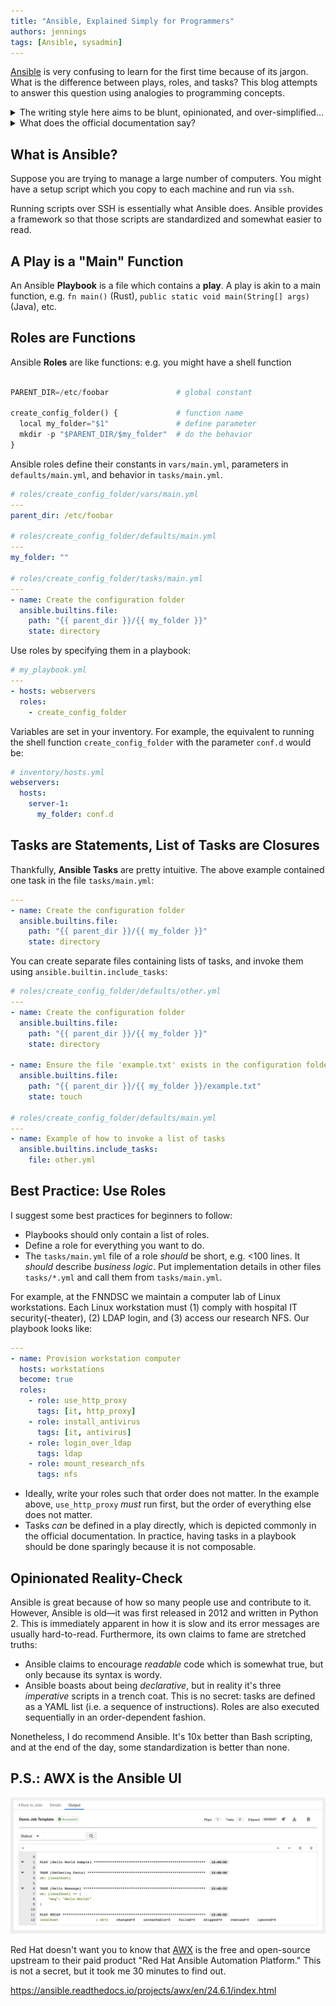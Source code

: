 ```yaml
---
title: "Ansible, Explained Simply for Programmers"
authors: jennings
tags: [Ansible, sysadmin]
---
```


[Ansible](https://docs.ansible.com/ansible/latest/getting_started/introduction.html)
is very confusing to learn for the first time because of its jargon. What is
the difference between plays, roles, and tasks? This blog attempts to answer
this question using analogies to programming concepts.

<!-- truncate -->

<details>
<summary>
The writing style here aims to be blunt, opinionated, and over-simplified&hellip;
</summary>

In casual words, _"Ima keep it real with you chief."_ You are probably curious
about Ansible because you want to save yourself time. If that does not describe
you, go read the official documentation or take a full-fledged Ansible course.
Links to those can be found on the
[awesome-ansible](https://github.com/ansible-community/awesome-ansible) list.

</details>

<details>
<summary>
What does the official documentation say?
</summary>

https://docs.ansible.com/ansible/latest/getting_started/basic_concepts.html

> **Playbooks**: They contain Plays (which are the basic unit of Ansible
> execution) \[...\]
>
> **Plays**: The main context for Ansible execution, this playbook object maps
> managed nodes (hosts) to tasks. The Play contains variables, roles and an
> ordered lists of tasks \[[...\]
>
> **Roles**: A limited distribution of reusable Ansible content (tasks,
> handlers, variables, plugins, templates and files) \[...\]
>
> **Tasks**: The definition of an ‘action’ to be applied to the managed host
> \[...\]

Reading this myself, I was confused. What is a "unit of Ansible execution" v.s.
"content for Ansible execution" v.s. "definition of an 'action'"?

</details>

## What is Ansible?

Suppose you are trying to manage a large number of computers. You might have
a setup script which you copy to each machine and run via `ssh`.

Running scripts over SSH is essentially what Ansible does. Ansible provides a
framework so that those scripts are standardized and somewhat easier to read.

## A Play is a "Main" Function

An Ansible **Playbook** is a file which contains a **play**. A play is akin to
a main function, e.g. `fn main()` (Rust),
`public static void main(String[] args)` (Java), etc.

## Roles are Functions

Ansible **Roles** are like functions: e.g. you might have a shell function

```python

PARENT_DIR=/etc/foobar               # global constant

create_config_folder() {             # function name
  local my_folder="$1"               # define parameter
  mkdir -p "$PARENT_DIR/$my_folder"  # do the behavior
}
```

Ansible roles define their constants in `vars/main.yml`, parameters in
`defaults/main.yml`, and behavior in `tasks/main.yml`.

```yaml
# roles/create_config_folder/vars/main.yml
---
parent_dir: /etc/foobar

# roles/create_config_folder/defaults/main.yml
---
my_folder: ""

# roles/create_config_folder/tasks/main.yml
---
- name: Create the configuration folder
  ansible.builtins.file:
    path: "{{ parent_dir }}/{{ my_folder }}"
    state: directory
```

Use roles by specifying them in a playbook:

```yaml
# my_playbook.yml
---
- hosts: webservers
  roles:
    - create_config_folder
```

Variables are set in your inventory. For example, the equivalent to running
the shell function `create_config_folder` with the parameter `conf.d` would be:

```yaml
# inventory/hosts.yml
webservers:
  hosts:
    server-1:
      my_folder: conf.d
```

## Tasks are Statements, List of Tasks are Closures

Thankfully, **Ansible Tasks** are pretty intuitive. The above example contained
one task in the file `tasks/main.yml`:

```yaml
---
- name: Create the configuration folder
  ansible.builtins.file:
    path: "{{ parent_dir }}/{{ my_folder }}"
    state: directory
```

You can create separate files containing lists of tasks, and invoke them using
`ansible.builtin.include_tasks`:

```yaml
# roles/create_config_folder/defaults/other.yml
---
- name: Create the configuration folder
  ansible.builtins.file:
    path: "{{ parent_dir }}/{{ my_folder }}"
    state: directory

- name: Ensure the file 'example.txt' exists in the configuration folder
  ansible.builtins.file:
    path: "{{ parent_dir }}/{{ my_folder }}/example.txt"
    state: touch

# roles/create_config_folder/defaults/main.yml
---
- name: Example of how to invoke a list of tasks
  ansible.builtins.include_tasks:
    file: other.yml
```

## Best Practice: Use Roles

I suggest some best practices for beginners to follow:

- Playbooks should only contain a list of roles.
- Define a role for everything you want to do.
- The `tasks/main.yml` file of a role _should_ be short, e.g. \<100 lines.
  It _should_ describe _business logic_. Put implementation details in other
  files `tasks/*.yml` and call them from `tasks/main.yml`.

For example, at the FNNDSC we maintain a computer lab of Linux workstations.
Each Linux workstation must (1) comply with hospital IT security(-theater),
(2) LDAP login, and (3) access our research NFS. Our playbook looks like:

```yaml
---
- name: Provision workstation computer
  hosts: workstations
  become: true
  roles:
    - role: use_http_proxy
      tags: [it, http_proxy]
    - role: install_antivirus
      tags: [it, antivirus]
    - role: login_over_ldap
      tags: ldap
    - role: mount_research_nfs
      tags: nfs
```

- Ideally, write your roles such that order does not matter. In the example
  above, `use_http_proxy` _must_ run first, but the order of everything else
  does not matter.
- Tasks _can_ be defined in a play directly, which is depicted commonly in the
  official documentation. In practice, having tasks in a playbook should be
  done sparingly because it is not composable.

## Opinionated Reality-Check

Ansible is great because of how so many people use and contribute to it.
However, Ansible is old&mdash;it was first released in 2012 and written in
Python 2. This is immediately apparent in how it is slow and its error messages
are usually hard-to-read. Furthermore, its own claims to fame are stretched
truths:

- Ansible claims to encourage _readable_ code which is somewhat true, but only
  because its syntax is wordy.
- Ansible boasts about being _declarative_, but in reality it's three
  _imperative_ scripts in a trench coat. This is no secret: tasks are defined
  as a YAML list (i.e. a sequence of instructions). Roles are also executed
  sequentially in an order-dependent fashion.

Nonetheless, I do recommend Ansible. It's 10x better than Bash scripting,
and at the end of the day, some standardization is better than none.

## P.S.: AWX is the Ansible UI

![AWX Jobs user interface](awx_screenshot.png)

Red Hat doesn't want you to know that [AWX](https://github.com/ansible/awx)
is the free and open-source upstream to their paid product "Red Hat Ansible
Automation Platform." This is not a secret, but it took me 30 minutes to find
out.

https://ansible.readthedocs.io/projects/awx/en/24.6.1/index.html


